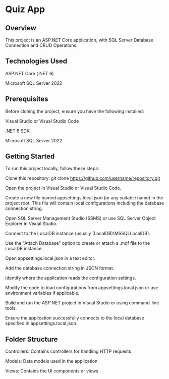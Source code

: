 # Quiz App

## Overview
This project is an ASP.NET Core application, with SQL Server Database Connection and CRUD Operations.

## Technologies Used
ASP.NET Core (.NET 6)

Microsoft SQL Server 2022

## Prerequisites
Before cloning the project, ensure you have the following installed:

Visual Studio or Visual Studio Code


.NET 6 SDK


Microsoft SQL Server 2022

## Getting Started
To run this project locally, follow these steps:


Clone this repository: git clone https://github.com/username/repository.git

Open the project in Visual Studio or Visual Studio Code.

Create a new file named appsettings.local.json (or any suitable name) in the project root.
This file will contain local configurations including the database connection string.

Open SQL Server Management Studio (SSMS) or use SQL Server Object Explorer in Visual Studio.

Connect to the LocalDB instance (usually (LocalDB)\MSSQLLocalDB).

Use the "Attach Database" option to create or attach a .mdf file to the LocalDB instance.

Open appsettings.local.json in a text editor.

Add the database connection string in JSON format.

Identify where the application reads the configuration settings.

Modify the code to load configurations from appsettings.local.json or use environment variables if applicable.

Build and run the ASP.NET project in Visual Studio or using command-line tools.

Ensure the application successfully connects to the local database specified in appsettings.local.json.

## Folder Structure

Controllers: Contains controllers for handling HTTP requests


Models: Data models used in the application


Views: Contains the UI components or views
